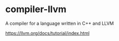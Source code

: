 # compiler-llvm
A compiler for a language written in C++ and LLVM

https://llvm.org/docs/tutorial/index.html
